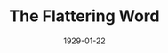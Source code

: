 ---
title: The Flattering Word
date: 1929-01-22
closing_date: 
layout: productions
featured_image: 
image_caption:
image_credit:
playbill:
category:
Theatre: Theatre Jacksonville
cast:
  Lena: Birsa Shepard
  Eugene Tesh: Douglas B. Leatherbury
  Mary Rigley: Josephine Jackson
  Rev. Rigley: Lorenzo Baldwin
  Mrs. Zooker: Mrs. Lorenzo W. Baldwin
crew:
  Director: Mrs. E.R. Hoyt
  Setting: 
    - Anne C. Lalor
    - Mrs. E.R. Hoyt
understudies: 
orchestra:
external_links:
---